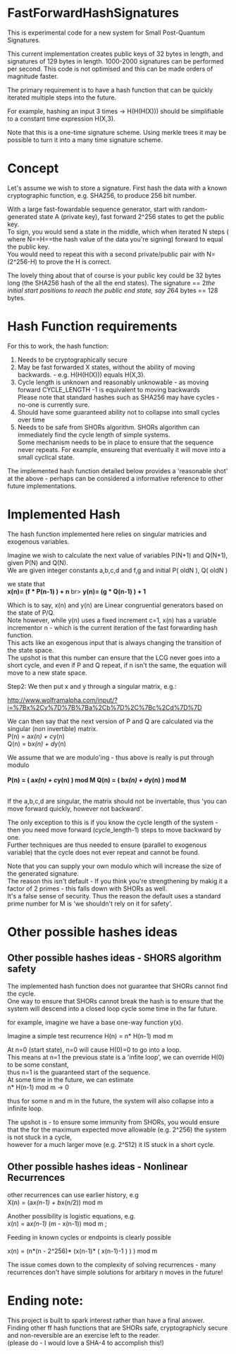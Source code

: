# FastForwardHashSignatures

This is experimental code for a new system for Small Post-Quantum Signatures.

This current implementation creates public keys of 32 bytes in length, and signatures of 129 bytes in length.
1000-2000 signatures can be performed per second.  This code is not optimised and this can be made orders of magnitude faster.

The primary requirement is to have a hash function that can be quickly iterated multiple steps into the future.

For example, hashing an input 3 times ->  H(H(H(X))) should be simplifiable to a constant time expression H(X,3). 

Note that this is a one-time signature scheme.  Using merkle trees it may be possible to turn it into a many time signature scheme.

# Concept

Let's assume we wish to store a signature.  First hash the data with a known cryptographic function, e.g. SHA256, to produce 256 bit number.

With a large fast-fowardable sequence generator, start with random-generated state A (private key), fast forward 2^256 states to get the public key. <br>
To sign, you would send a state in the middle, which when iterated N steps ( where N==H==the hash value of the data you're signing) forward to equal the public key. <br>
You would need to repeat this with a second private/public pair with N=(2^256-H) to prove the H is correct.<br>

The lovely thing about that of course is your public key could be 32 bytes long (the SHA256 hash of the all the end states).
The signature == 2*the initial start positions to reach the public end state, say 2*64 bytes == 128 bytes. 

# Hash Function requirements

For this to work, the hash function:<br>

1. Needs to be cryptographically secure<br>
2. May be fast forwarded X states, without the ability of moving backwards.  - e.g. H(H(H(X))) equals H(X,3).   <br>
3. Cycle length is unknown and reasonably unknowable - as moving forward CYCLE_LENGTH -1 is equivalent to moving backwards<br>
   Please note that standard hashes such as SHA256 may have cycles - no-one is currently sure.<br>
4. Should have some guaranteed ability not to collapse into small cycles over time<br>
5. Needs to be safe from SHORs algorithm.  SHORs algorithm can immediately find the cycle length of simple systems.  <br>
   Some mechanism needs to be in place to ensure that the sequence never repeats.  For example, ensureing that eventually it will move into a small cyclical state.<br>
   
The implemented hash function detailed below provides a 'reasonable shot' at the above - perhaps can be considered a informative reference to other future implementations.
   
# Implemented Hash

 The hash function implemented here relies on singular matricies and exogenous variables.<br>
 
 Imagine we wish to calculate the next value of variables P(N+1) and Q(N+1), given P(N) and Q(N).<br>
 We are given integer constants a,b,c,d and f,g and initial P( oldN ), Q( oldN )

 we state that <br>
 <b> x(n)= (f * P(n-1) ) + n </b>br>
 <b> y(n)= (g * Q(n-1) ) + 1 </b><br>

 Which is to say, x(n) and y(n) are Linear congruential generators based on the state of P/Q. <br>
 Note however, while y(n) uses a fixed increment c=1,   x(n) has a variable incrementor n - which is the current iteration of the fast forwarding hash function. <br>
 This acts like an exogenous input that is always changing the transition of the state space. <br>
 The upshot is that this number can ensure that the LCG never goes into a short cycle, and even if P and Q repeat, if n isn't the same, the equation will move to a new state space. <br>

 Step2: We then put x and y through a singular matrix, e.g.: <br>

 http://www.wolframalpha.com/input/?i=%7Bx%2Cy%7D%7B%7Ba%2Cb%7D%2C%7Bc%2Cd%7D%7D  <br>

 We can then say that the next version of P and Q are calculated via the singular (non invertible) matrix. <br>
 P(n) = a*x(n) + c*y(n) <br>
 Q(n) = b*x(n) + d*y(n) <br>

 We assume that we are modulo'ing - thus above is really is put through modulo <br>
 <br>
 <b> P(n) = ( a*x(n) + c*y(n) ) mod M  </b> 
 <b> Q(n) = ( b*x(n) + d*y(n) ) mod M  </b> 

<br> If the a,b,c,d are singular, the matrix should not be invertable, thus 'you can move forward quickly, however not backward'.

The only exception to this is if you know the cycle length of the system - then you need move forward (cycle_length-1) steps to move backward by one.<br>
Further techniques are thus needed to ensure (parallel to exogenous variable) that the cycle does not ever repeat and cannot be found.

Note that you can supply your own modulo which will increase the size of the generated signature.  <br>
The reason this isn't default - If you think you're strengthening by makig it a factor of 2 primes - this falls down with SHORs as well.  <br>
It's a false sense of security.  Thus the reason the default uses a standard prime number for M is 'we shouldn't rely on it for safety'.<br>

# Other possible hashes ideas 

## Other possible hashes ideas - SHORS algorithm safety

The implemented hash function does not guarantee that SHORs cannot find the cycle.  <br>
One way to ensure that SHORs cannot break the hash is to ensure that the system will descend into a closed loop cycle some time in the far future.

for example, imagine we have a base one-way function y(x). 

Imagine a simple test recurrence H(n) = n* H(n-1) mod m

At n=0 (start state),  n=0 will cause H(0)=0 to go into a loop.<br>
This means at n=1  the previous state is a 'infite loop', we can override H(0) to be some constant,<br>
thus n=1 is the guaranteed start of the sequence.<br>
At some time in the future, we can estimate<br>
  n* H(n-1) mod m -> 0<br>

 thus for some n and m in the future, the system will also collapse into a infinite loop.
 
The upshot is - to ensure some immunity from SHORs, you would ensure that the for the maximum expected move allowable (e.g. 2^256) the system is not stuck in a cycle, <br>
however for a much larger move (e.g. 2^512) it IS stuck in a short cycle.<br>

## Other possible hashes ideas - Nonlinear Recurrences

other recurrences can use earlier history, e.g <br>
X(n) = (a*x(n-1) + b*x(n/2)) mod m <br>

Another possibility is logistic equations, e.g. <br>
x(n) = a*x(n-1)* (m - x(n-1)) mod m  ;  <br>

Feeding in known cycles or endpoints is clearly possible <br>

x(n) = (n*(n - 2^256)* (x(n-1)* ( x(n-1)-1 ) ) ) mod m <br>

The issue comes down to the complexity of solving recurrences - many recurrences don't have simple solutions for arbitary n moves in the future! <br>

# Ending note:

This project is built to spark interest rather than have a final answer.   <br>
Finding other ff hash functions that are SHORs safe, cryptographicly secure and non-reversible are an exercise left to the reader. <br>
(please do - I would love a SHA-4 to accomplish this!)








